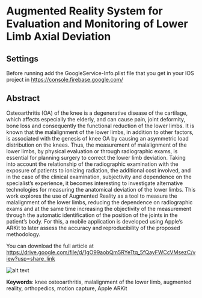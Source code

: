 # Augmented Reality System for Evaluation and Monitoring of Lower Limb Axial Deviation
## Settings

Before running add the GoogleService-Info.plist file that you get in your IOS project in https://console.firebase.google.com/

## Abstract

Osteoarthritis (OA) of the knee is a degenerative disease of the cartilage, which affects
especially the elderly, and can cause pain, joint deformity, bone loss and consequently the
functional reduction of the lower limbs. It is known that the malalignment of the lower
limbs, in addition to other factors, is associated with the genesis of knee OA by causing
an asymmetric load distribution on the knees. Thus, the measurement of malalignment
of the lower limbs, by physical evaluation or through radiographic exams, is essential for
planning surgery to correct the lower limb deviation. Taking into account the relationship
of the radiographic examination with the exposure of patients to ionizing radiation, the
additional cost involved, and in the case of the clinical examination, subjectivity and
dependence on the specialist’s experience, it becomes interesting to investigate alternative
technologies for measuring the anatomical deviation of the lower limbs. This work explores
the use of Augmented Reality as a tool to measure the malalignment of the lower limbs,
reducing the dependence on radiographic exams and at the same time increasing the
objectivity of the measurement through the automatic identification of the position of
the joints in the patient’s body. For this, a mobile application is developed using Apple’s
ARKit to later assess the accuracy and reproducibility of the proposed methodology.

You can download the full article at https://drive.google.com/file/d/1gO99aobQm5RYeTtq_5fQayFWCcVMsezC/view?usp=share_link


![alt text](https://drive.google.com/uc?export=download&id=12cmjk0OMBuGF-u1TCpf28xJ1D9gfHYkh)


**Keywords**: knee osteoarthritis, malalignment of the lower limb, augmented reality,
orthopedics, motion capture, Apple ARKit

